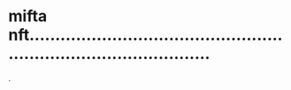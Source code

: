 # mifta nft........................................................................................
.
